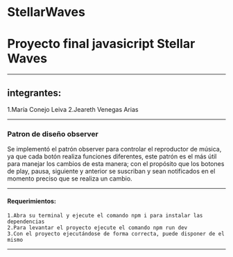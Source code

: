 # StellarWaves
# Proyecto final javasicript Stellar Waves
***
## integrantes:
1.María Conejo Leiva
2.Jeareth Venegas Arias
***
### Patron de diseño observer

Se implementó el patrón observer para controlar el reproductor de música,  
ya que cada botón realiza funciones diferentes, este patrón es el más útil  
para manejar los cambios de esta manera; con el propósito que los botones  
de play, pausa, siguiente y anterior se suscriban y sean notificados en el  
momento preciso que se realiza un cambio. 
***
#### Requerimientos:

```
1.Abra su terminal y ejecute el comando npm i para instalar las dependencias  
2.Para levantar el proyecto ejecute el comando npm run dev  
3.Con el proyecto ejecutándose de forma correcta, puede disponer de el mismo  
```
***
